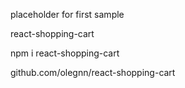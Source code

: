 placeholder for first sample

react-shopping-cart

npm i react-shopping-cart

github.com/olegnn/react-shopping-cart
